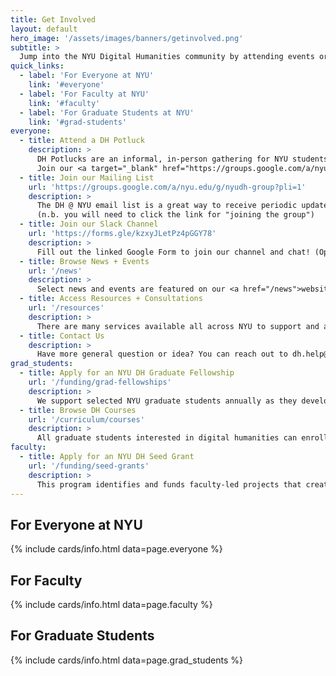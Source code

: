 ```yaml
---
title: Get Involved
layout: default
hero_image: '/assets/images/banners/getinvolved.png'
subtitle: >
  Jump into the NYU Digital Humanities community by attending events or courses, proposing projects, joining communication channels, accessing resources, or just saying hello! Learn how below.
quick_links:
  - label: 'For Everyone at NYU'
    link: '#everyone'
  - label: 'For Faculty at NYU'
    link: '#faculty'
  - label: 'For Graduate Students at NYU'
    link: '#grad-students'
everyone:
  - title: Attend a DH Potluck
    description: >
      DH Potlucks are an informal, in-person gathering for NYU students, faculty, and staff to co-work, troubleshoot, and share knowledge. Guests are welcome to bring projects, tools, questions, snacks, and/or friends.
      Join our <a target="_blank" href="https://groups.google.com/a/nyu.edu/g/nyudh-group?pli=1">mailing list</a> for updates!
  - title: Join our Mailing List
    url: 'https://groups.google.com/a/nyu.edu/g/nyudh-group?pli=1'
    description: >
      The DH @ NYU email list is a great way to receive periodic updates on events, opportunities, and funding available to the NYU community.  
      (n.b. you will need to click the link for "joining the group")
  - title: Join our Slack Channel
    url: 'https://forms.gle/kzxyJLetPz4pGGY78'
    description: >
      Fill out the linked Google Form to join our channel and chat! (Open to NYU community members only.)
  - title: Browse News + Events
    url: '/news'
    description: >
      Select news and events are featured on our <a href="/news">website</a>, but we also encourage you to browse <a href="https://library.nyu.edu/about/events/" target="_blank">NYU Library's events and workshops</a> and sign up for our <a href="https://groups.google.com/a/nyu.edu/g/nyudh-group?pli=1" target="_blank">mailing list</a> for more updates.
  - title: Access Resources + Consultations
    url: '/resources'
    description: >
      There are many services available all across NYU to support and advance you project. Check out our <a href="/resources">Resources page</a> to browse a list of them.
  - title: Contact Us
    description: >
      Have more general question or idea? You can reach out to dh.help@nyu.edu.
grad_students:
  - title: Apply for an NYU DH Graduate Fellowship
    url: '/funding/grad-fellowships'
    description: >
      We support selected NYU graduate students annually as they develop innovative digital humanities projects. Successful applicants receive mentoring, a $5,000 stipend, and participate in a cohort to develop their skills and sharpen their ideas.
  - title: Browse DH Courses
    url: '/curriculum/courses'
    description: >
      All graduate students interested in digital humanities can enroll in <a href="/curriculum/courses/">individual courses</a> in the <a href="https://as.nyu.edu/departments/dh.html">Advanced Certificate program in Digital Humanities</a>. Talk to your advisor or email dh.help@nyu.edu if you are interested in formally enrolling.
faculty:
  - title: Apply for an NYU DH Seed Grant
    url: '/funding/seed-grants'
    description: >
      This program identifies and funds faculty-led projects that creatively bridge humanistic scholarship with new forms of computation, digital publishing, and digitization.
---
```


<h2 class="my-6" id="everyone">For Everyone at NYU</h2>
{% include cards/info.html data=page.everyone %}

<h2 class="my-6" id="faculty">For Faculty</h2>
{% include cards/info.html data=page.faculty %}

<h2 class="my-6" id="grad-students">For Graduate Students</h2>
{% include cards/info.html data=page.grad_students %}


